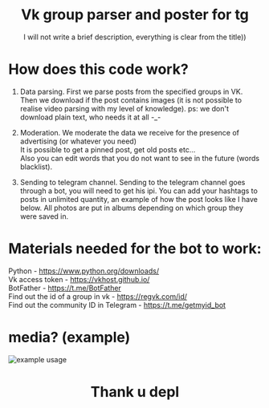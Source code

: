 <h1 align="center">Vk group parser and poster for tg</h1>	

<center>I will not write a brief description, everything is clear from the title))</center>

# How does this code work?

1. Data parsing.
First we parse posts from the specified groups in VK. Then we download if the post contains images (it is not possible to realise video parsing with my level of knowledge). 
ps: we don't download plain text, who needs it at all -_-	

2. Moderation.
We moderate the data we receive for the presence of advertising (or whatever you need)	
It is possible to get a pinned post, get old posts etc...	
Also you can edit words that you do not want to see in the future (words blacklist).	

3. Sending to telegram channel.
Sending to the telegram channel goes through a bot, you will need to get his ipi. You can add your hashtags to posts in unlimited quantity, an example of how the post looks like I have below.	
All photos are put in albums depending on which group they were saved in.	

# Materials needed for the bot to work:	
Python - https://www.python.org/downloads/   
Vk access token - https://vkhost.github.io/   
BotFather - https://t.me/BotFather   
Find out the id of a group in vk - https://regvk.com/id/   
Find out the community ID in Telegram - https://t.me/getmyid_bot   

# media? (example)

<img alt="example usage" src="https://github.com/qwexzcssad/VK-posts_now_on_telegram./blob/master/Untitled.png">
<h1 align="center">Thank u depl</h1>	

